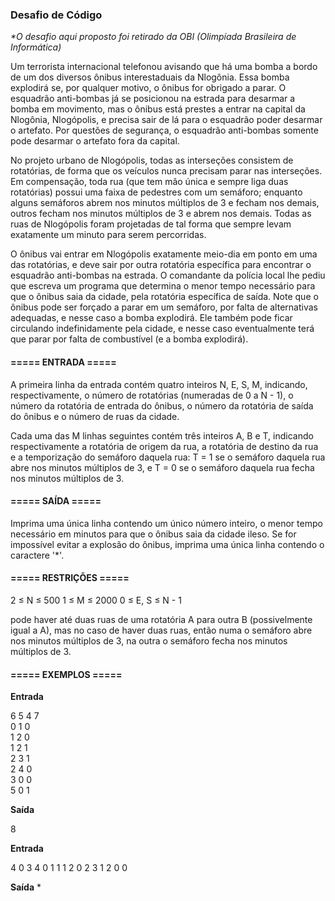 ### Desafio de Código ###

_*O desafio aqui proposto foi retirado da OBI (Olimpíada Brasileira de Informática)_

Um terrorista internacional telefonou avisando que há uma bomba a bordo de um dos diversos ônibus interestaduais da Nlogônia. Essa bomba explodirá se, 
por qualquer motivo, o ônibus for obrigado a parar. O esquadrão anti-bombas já se posicionou na estrada para desarmar a bomba em movimento, mas o ônibus 
está prestes a entrar na capital da Nlogônia, Nlogópolis, e precisa sair de lá para o esquadrão poder desarmar o artefato. Por questões de segurança, o 
esquadrão anti-bombas somente pode desarmar o artefato fora da capital.

No projeto urbano de Nlogópolis, todas as interseções consistem de rotatórias, de forma que os veículos nunca precisam parar nas interseções. Em compensação, 
toda rua (que tem mão única e sempre liga duas rotatórias) possui uma faixa de pedestres com um semáforo; enquanto alguns semáforos abrem nos minutos múltiplos 
de 3 e fecham nos demais, outros fecham nos minutos múltiplos de 3 e abrem nos demais. Todas as ruas de Nlogópolis foram projetadas de tal forma que sempre levam 
exatamente um minuto para serem percorridas.

O ônibus vai entrar em Nlogópolis exatamente meio-dia em ponto em uma das rotatórias, e deve sair por outra rotatória específica para encontrar o esquadrão anti-bombas 
na estrada. O comandante da polícia local lhe pediu que escreva um programa que determina o menor tempo necessário para que o ônibus saia da cidade, pela rotatória 
específica de saída. Note que o ônibus pode ser forçado a parar em um semáforo, por falta de alternativas adequadas, e nesse caso a bomba explodirá. Ele também pode 
ficar circulando indefinidamente pela cidade, e nesse caso eventualmente terá que parar por falta de combustível (e a bomba explodirá).

#### ===== ENTRADA ===== ####

A primeira linha da entrada contém quatro inteiros N, E, S, M, indicando, respectivamente, o número de rotatórias (numeradas de 0 a N - 1), o número da rotatória de 
entrada do ônibus, o número da rotatória de saída do ônibus e o número de ruas da cidade.

Cada uma das M linhas seguintes contém três inteiros A, B e T, indicando respectivamente a rotatória de origem da rua, a rotatória de destino da rua e a temporização 
do semáforo daquela rua: T = 1 se o semáforo daquela rua abre nos minutos múltiplos de 3, e T = 0 se o semáforo daquela rua fecha nos minutos múltiplos de 3.

#### ===== SAÍDA ===== ####

Imprima uma única linha contendo um único número inteiro, o menor tempo necessário em minutos para que o ônibus saia da cidade ileso. Se for impossível evitar a 
explosão do ônibus, imprima uma única linha contendo o caractere '*'.

#### ===== RESTRIÇÕES ===== ####

2 ≤ N ≤ 500
1 ≤ M ≤ 2000
0 ≤ E, S ≤ N - 1

pode haver até duas ruas de uma rotatória A para outra B (possivelmente igual a A), mas no caso de haver duas ruas, então numa o semáforo abre nos minutos múltiplos 
de 3, na outra o semáforo fecha nos minutos múltiplos de 3.

#### ===== EXEMPLOS ===== ####

**Entrada**

6 5 4 7  
0 1 0  
1 2 0  
1 2 1  
2 3 1  
2 4 0   
3 0 0  
5 0 1  
             
**Saída**

8
            
**Entrada**

4 0 3 4 
0 1 1 
1 2 0 
2 3 1 
2 0 0 
            
**Saída**
*
